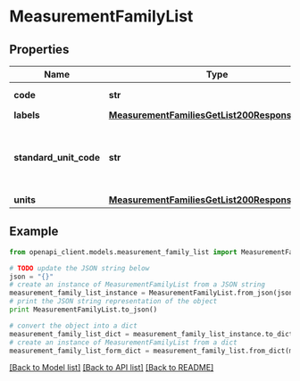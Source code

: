 # MeasurementFamilyList


## Properties
Name | Type | Description | Notes
------------ | ------------- | ------------- | -------------
**code** | **str** | Measurement family code | 
**labels** | [**MeasurementFamiliesGetList200ResponseLabels**](MeasurementFamiliesGetList200ResponseLabels.md) |  | [optional] 
**standard_unit_code** | **str** | Unit code used as the standard unit for this measurement family | 
**units** | [**MeasurementFamiliesGetList200ResponseUnits**](MeasurementFamiliesGetList200ResponseUnits.md) |  | 

## Example

```python
from openapi_client.models.measurement_family_list import MeasurementFamilyList

# TODO update the JSON string below
json = "{}"
# create an instance of MeasurementFamilyList from a JSON string
measurement_family_list_instance = MeasurementFamilyList.from_json(json)
# print the JSON string representation of the object
print MeasurementFamilyList.to_json()

# convert the object into a dict
measurement_family_list_dict = measurement_family_list_instance.to_dict()
# create an instance of MeasurementFamilyList from a dict
measurement_family_list_form_dict = measurement_family_list.from_dict(measurement_family_list_dict)
```
[[Back to Model list]](../README.md#documentation-for-models) [[Back to API list]](../README.md#documentation-for-api-endpoints) [[Back to README]](../README.md)


